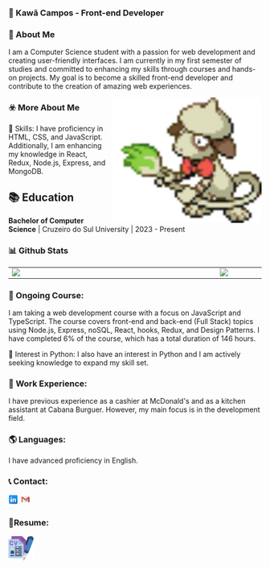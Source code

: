 ### 👋 Kawã Campos - Front-end Developer

### 📖 About Me
I am a Computer Science student with a passion for web development and creating user-friendly interfaces. I am currently in my first semester of studies and committed to enhancing my skills through courses and hands-on projects. My goal is to become a skilled front-end developer and contribute to the creation of amazing web experiences.
<br/>


 
  <img align="right" alt="GIF"  src="./images/smeargle.gif" width="300px">

### ☣️ More About Me

🚀 Skills: 
I have proficiency in HTML, CSS, and JavaScript. Additionally, I am enhancing my knowledge in React, Redux, Node.js, Express, and MongoDB.


## 📚 Education
**Bachelor of Computer Science** | Cruzeiro do Sul University | 2023 - Present
<br>

### 📊 Github Stats
<center>
  <table>
    <tr>
        <td><img width="400px" align="left" src="https://camo.githubusercontent.com/8d93a9bce39150cae9d2e01f7a1ddb58895e7c7398ae57cf557005afa612e93e/68747470733a2f2f6769746875622d726561646d652d73746174732e76657263656c2e6170702f6170692f746f702d6c616e67732f3f757365726e616d653d4b61776143616d706f7326686964653d68746d6c266c61796f75743d636f6d70616374267468656d653d6461726b" /></td>
        <td><img width="495px" align="left" src="https://github-readme-stats.vercel.app/api?username=KawaCampos&theme=dark&count_private=true"/></td>
    </tr>   
  </table>
</center>  

### 🌱 Ongoing Course:
I am taking a web development course with a focus on JavaScript and TypeScript. The course covers front-end and back-end (Full Stack) topics using Node.js, Express, noSQL, React, hooks, Redux, and Design Patterns. I have completed 6% of the course, which has a total duration of 146 hours.

🐍 Interest in Python:
I also have an interest in Python and I am actively seeking knowledge to expand my skill set.

### 💼 Work Experience: 
I have previous experience as a cashier at McDonald's and as a kitchen assistant at Cabana Burguer. However, my main focus is in the development field.
<br>

### 🌎 Languages:
I have advanced proficiency in English.
<br>

### 📞 Contact:
<a href="https://www.linkedin.com/in/kaw%C3%A3-campos-703495266/" target="_blank"><img src="images/linkedin (3).png" alt="linkedin" width="20px"></a>
<a href="mailto:kawacampos030@gmail.com" target="_blank"><img src="images/gmail (2).png" alt="gmail" width="20px"></a>

### 📝Resume:
<a href="https://drive.google.com/file/d/1NRbwn_Zq2yj11-qISXJvhNYUrm5K1OBL/view?usp=sharing" target="_blank"><img src="images/curriculos.png" alt="curriculo" width="50px"></a>




